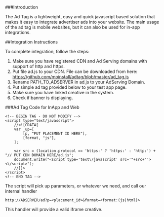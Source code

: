 ###Introduction

The Ad Tag is a lightweight, easy and quick javascript based solution that makes it easy to integrate advertiser ads into your website.
The main usage of the ad tag is mobile websites, but it can also be used for in-app integrations.

##Integration Instructions

To complete integration, follow the steps: 

1. Make sure you have registered CDN and Ad Serving domains with support of http and https. 
2. Put file ad.js to your CDN. File can be downloaded from here: https://github.com/moinstall/adtag/blob/master/ad_tag.js
3. Rename PATH_TO_ADSERVER in ad.js to your AdServing Domain. 
4. Put simple ad tag provided below to your test app page. 
5. Make sure you have linked creative in the system.
6. Check if banner is displaying. 

###Ad Tag Code for InApp and Web

```
<!-- BEGIN TAG - DO NOT MODIFY -->
<script type="text/javascript">
    //<![CDATA[
    var _up=[
        [p, "PUT PLACEMENT ID HERE"],
        [format, "js"],
    ];

    var src = (location.protocol == 'https:' ? 'https:' : 'http:') + "// PUT CDN DOMAIN HERE/ad.js";
    document.write("<script type='text\/javascript' src='"+src+"'><\/script>");
    //]]>
</script>
<!-- END TAG -->
```

The script will pick up parameters, or whatever we need, and call our internal handler

```
http://ADSERVER/ad?p=<placement_id>&format=<format:(js|html)>
```

This handler will provide a valid iframe creative.
